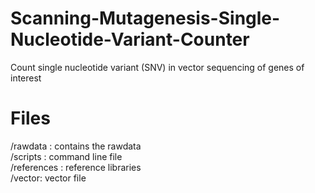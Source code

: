 # Scanning-Mutagenesis-Single-Nucleotide-Variant-Counter

Count single nucleotide variant (SNV) in vector sequencing of genes of interest

# Files

/rawdata : contains the rawdata   
/scripts : command line file   
/references : reference libraries    
/vector: vector file       



